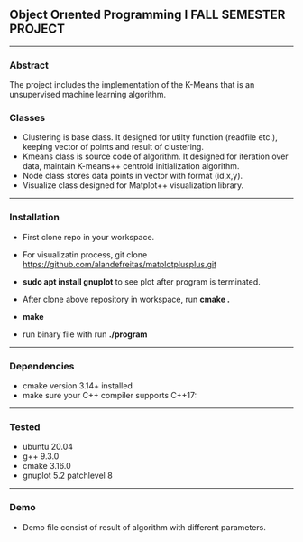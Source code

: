 ## Object Orıented Programming I FALL SEMESTER PROJECT
-----
### Abstract

The project includes the implementation of the K-Means that is an unsupervised machine learning algorithm.

### Classes

- Clustering is base class. It designed for utilty function (readfile etc.), keeping vector of points and result of clustering.
- Kmeans class is source code of algorithm. It designed for iteration over data, maintain K-means++ centroid initialization algorithm.
- Node class stores data points in vector with format (id,x,y).
- Visualize class designed for Matplot++ visualization library.

-----
### Installation
- First clone repo in your workspace.
- For visualizatin process, git clone https://github.com/alandefreitas/matplotplusplus.git

- **sudo apt install gnuplot** to see plot after program is terminated.

- After clone above repository in workspace, run **cmake .**

- **make** 

- run binary file with run **./program**
-----
### Dependencies
- cmake version 3.14+ installed
- make sure your C++ compiler supports C++17:
-----
### Tested
- ubuntu 20.04
- g++ 9.3.0
- cmake 3.16.0
- gnuplot 5.2 patchlevel 8
-----
### Demo
- Demo file consist of result of algorithm with different parameters.


